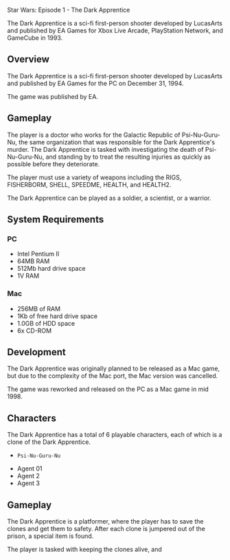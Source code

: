 Star Wars: Episode 1 - The Dark Apprentice

The Dark Apprentice is a sci-fi first-person shooter developed by LucasArts and published by EA Games for Xbox Live Arcade, PlayStation Network, and GameCube in 1993.

## Overview

The Dark Apprentice is a sci-fi first-person shooter developed by LucasArts and published by EA Games for the PC on December 31, 1994.

The game was published by EA.

## Gameplay

The player is a doctor who works for the Galactic Republic of Psi-Nu-Guru-Nu, the same organization that was responsible for the Dark Apprentice's murder. The Dark Apprentice is tasked with investigating the death of Psi-Nu-Guru-Nu, and standing by to treat the resulting injuries as quickly as possible before they deteriorate.

The player must use a variety of weapons including the RIGS, FISHERBORM, SHELL, SPEEDME, HEALTH, and HEALTH2.

The Dark Apprentice can be played as a soldier, a scientist, or a warrior.

## System Requirements

### PC

*   Intel Pentium II
*   64MB RAM
*   512Mb hard drive space
*   1V RAM

### Mac

*   256MB of RAM
*   1Kb of free hard drive space
*   1.0GB of HDD space
*   6x CD-ROM

## Development

The Dark Apprentice was originally planned to be released as a Mac game, but due to the complexity of the Mac port, the Mac version was cancelled.

The game was reworked and released on the PC as a Mac game in mid 1998.

## Characters

The Dark Apprentice has a total of 6 playable characters, each of which is a clone of the Dark Apprentice.

*     Psi-Nu-Guru-Nu
*   Agent 01
*   Agent 2
*   Agent 3

## Gameplay

The Dark Apprentice is a platformer, where the player has to save the clones and get them to safety. After each clone is jumpered out of the prison, a special item is found.

The player is tasked with keeping the clones alive, and